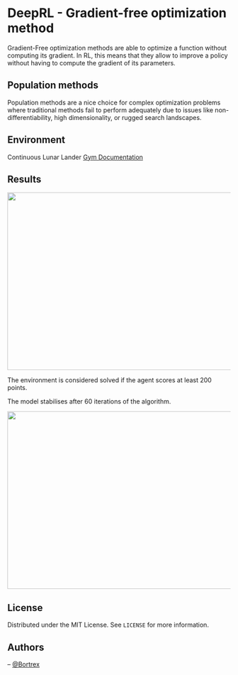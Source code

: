 # DeepRL - Gradient-free optimization method

Gradient-Free optimization methods are able to optimize a function without computing its gradient.
In RL, this means that they allow to improve a policy without having to compute the gradient of its parameters.

## Population methods

Population methods are a nice choice for complex optimization problems where traditional methods fail to perform adequately due to issues like non-differentiability, high dimensionality, or rugged search landscapes. 

## Environment
Continuous Lunar Lander [Gym Documentation](https://gymnasium.farama.org/environments/box2d/lunar_lander/)

## Results

<img src="https://github.com/user-attachments/assets/3621e183-082e-4489-8473-d98b6cab81fe" width="600" height="400">


The environment is considered solved if the agent scores at least 200 points.

The model stabilises after 60 iterations of the algorithm. 

<img src="https://github.com/user-attachments/assets/3669ba23-f1b3-42e2-a984-0d3350d36e62" width="800" height="400">

## License

Distributed under the MIT License. See `LICENSE` for more information.

## Authors

– [@Bortrex](https://github.com/Bortrex)
